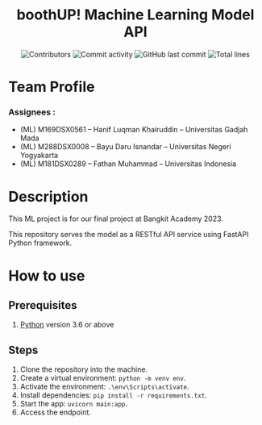 <div align="center">
    <h1>boothUP! Machine Learning Model API</h1>
</div>
<div align="center">

![Contributors](https://img.shields.io/github/contributors/Bangkit-Capstone-CR23-PR565/ML-Model-API?color=red)
![Commit activity](https://img.shields.io/github/commit-activity/m/Bangkit-Capstone-CR23-PR565/ML-Model-API)
![GitHub last commit](https://img.shields.io/github/last-commit/Bangkit-Capstone-CR23-PR565/ML-Model-API)
![Total lines](https://img.shields.io/tokei/lines/github/Bangkit-Capstone-CR23-PR565/ML-Model-API)
</div>

# Team Profile

### Assignees :

* (ML) M169DSX0561 – Hanif Luqman Khairuddin – Universitas Gadjah Mada
* (ML) M288DSX0008 – Bayu Daru Isnandar – Universitas Negeri Yogyakarta
* (ML) M181DSX0289 – Fathan Muhammad – Universitas Indonesia

# Description
This ML project is for our final project at Bangkit Academy 2023.

This repository serves the model as a RESTful API service using FastAPI Python framework.

# How to use
## Prerequisites
1. [Python](https://www.python.org/downloads/) version 3.6 or above

## Steps
1. Clone the repository into the machine.
1. Create a virtual environment: `python -m venv env`.
1. Activate the environment: `.\env\Scripts\activate`.
1. Install dependencies: `pip install -r requirements.txt`.
1. Start the app: `uvicorn main:app`.
1. Access the endpoint.